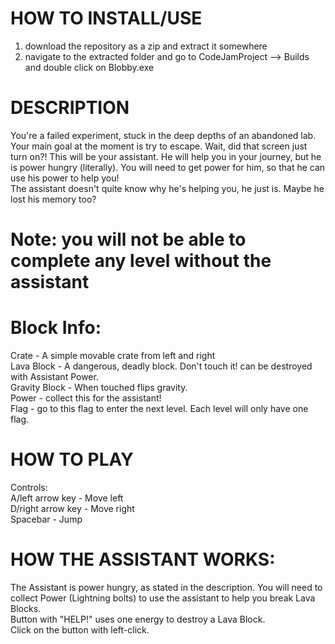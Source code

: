 # HOW TO INSTALL/USE  
1. download the repository as a zip and extract it somewhere
2. navigate to the extracted folder and go to CodeJamProject --> Builds and double click on Blobby.exe 


# DESCRIPTION

You're a failed experiment, stuck in the deep depths of an abandoned lab. Your main goal at the moment is try to escape. Wait, did that screen just turn on?!
This will be your assistant. He will help you in your journey, but he is power hungry (literally). You will need to get power for him, so that he can use his power to help you!  
The assistant doesn't quite know why he's helping you, he just is. Maybe he lost his memory too?  

# Note: you will not be able to complete any level without the assistant  

# Block Info:  
Crate - A simple movable crate from left and right  
Lava Block - A dangerous, deadly block. Don't touch it! can be destroyed with Assistant Power.  
Gravity Block - When touched flips gravity.   
Power - collect this for the assistant!  
Flag - go to this flag to enter the next level. Each level will only have one flag.  

# HOW TO PLAY
Controls:  
A/left arrow key - Move left  
D/right arrow key - Move right  
Spacebar - Jump  

# HOW THE ASSISTANT WORKS:
The Assistant is power hungry, as stated in the description. You will need to collect Power (Lightning bolts) to use the assistant to help you break Lava Blocks.  
Button with "HELP!" uses one energy to destroy a Lava Block.  
Click on the button with left-click.  
